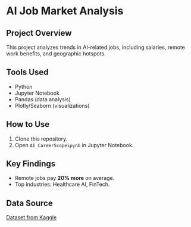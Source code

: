 # AI Job Market Analysis  

## Project Overview 
This project analyzes trends in AI-related jobs, including salaries, remote work benefits, and geographic hotspots.  

## Tools Used  
- Python  
- Jupyter Notebook  
- Pandas (data analysis)  
- Plotly/Seaborn (visualizations)  

## How to Use  
1. Clone this repository.  
2. Open `AI_CareerScopeipynb` in Jupyter Notebook.  

## Key Findings  
- Remote jobs pay **20% more** on average.  
- Top industries: Healthcare AI, FinTech.  

## Data Source  
[Dataset from Kaggle](https://www.kaggle.com/datasets/uom190346a/ai-powered-job-market-insights)  
